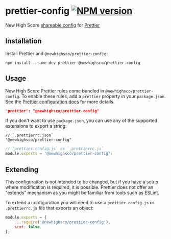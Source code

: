 # prettier-config [![NPM version](https://img.shields.io/npm/v/@newhighsco/prettier-config.svg)](https://www.npmjs.com/package/@newhighsco/prettier-config)

New High Score [shareable config](https://prettier.io/docs/en/configuration.html#sharing-configurations) for [Prettier](https://prettier.io/)

## Installation

Install Prettier and `@newhighsco/prettier-config`:

```
npm install --save-dev prettier @newhighsco/prettier-config
```

## Usage
New High Score Prettier rules come bundled in `@newhighsco/prettier-config`. To enable these rules, add a `prettier` property in your `package.json`. See the [Prettier configuration docs](https://prettier.io/docs/en/configuration.html) for more details.

```json
"prettier": "@newhighsco/prettier-config"
```

If you don't want to use `package.json`, you can use any of the supported extensions to export a string:

```jsonc
// `.prettierrc.json`
"@newhighsco/prettier-config"
```

```javascript
// `prettier.config.js` or `.prettierrc.js`
module.exports = '@newhighsco/prettier-config';
```

## Extending

This configuration is not intended to be changed, but if you have a setup where modification is required, it is possible. Prettier does not offer an "extends" mechanism as you might be familiar from tools such as ESLint.

To extend a configuration you will need to use a `prettier.config.js` or `.prettierrc.js` file that exports an object:

```javascript
module.exports = {
    ...require('@newhighsco/prettier-config'),
    semi: false
};
```
